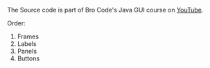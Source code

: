 The Source code is part of Bro Code's Java GUI course on [YouTube](https://www.youtube.com/watch?v=Kmgo00avvEw&t=731s).

Order:

1. Frames
1. Labels
1. Panels
1. Buttons